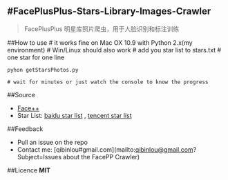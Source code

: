 #FacePlusPlus-Stars-Library-Images-Crawler
---
> FacePlusPlus 明星库照片爬虫，用于人脸识别和标注训练

##How to use
    # it works fine on Mac OX 10.9 with Python 2.x(my environment)
    # Win/Linux should also work
    # add you star list to stars.txt
    # one star for one line
    
    pyhon getStarsPhotos.py
    
    # wait for minutes or just watch the console to know the progress

##Source
* [Face++](http://www.faceplusplus.com.cn/)
* Star List: [baidu star list](http://news.baidu.cn/f/) , [tencent star list](http://ent.qq.com/c/all_star.shtml)


##Feedback
* Pull an issue on the repo
* Contact me: [qibinlou#gmail.com](mailto:qibinlou@gmail.com?Subject=Issues about the FacePP Crawler)    



##Licence
**MIT**